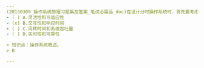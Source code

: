 ```yaml
---
(20150309_操作系统原理习题集及答案_笔试必需品_doc)在设计分时操作系统时，首先要考虑的是﹎﹎﹎﹎。
- ( ) A.灵活性和可适应性 
- (x) B.交互性和响应时间 
- ( ) C.周转时间和系统吞吐量 
- ( ) D.实时性和可靠性

> 知识点：操作系统概述。
> B

---
```

